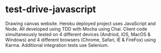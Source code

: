 # test-drive-javascript
Drawing canvas website. Heroku deployed project uses JavaScript and Node. All developed using TDD with Mocha using Chai. Client code simultaneously tested on 4 different devices (Andriod, iOS, MacOS & Windows) and 4 different browsers (Chrome, Safari, IE & FireFox) using Karma. Additional integration tests use Selenium.
